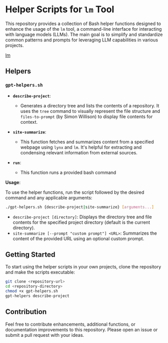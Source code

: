 # Helper Scripts for `lm` Tool

This repository provides a collection of Bash helper functions designed to enhance the usage of the `lm` tool, a command-line interface for interacting with language models (LLMs). The main goal is to simplify and standardize common patterns and prompts for leveraging LLM capabilities in various projects.

[lm](https://github.com/WillChangeThisLater/lm)

## Helpers

### `gpt-helpers.sh`

- **`describe-project`**:
  - Generates a directory tree and lists the contents of a repository. It uses the `tree` command to visually represent the file structure and `files-to-prompt` (by Simon Willison) to display file contents for context.

- **`site-summarize`**:
  - This function fetches and summarizes content from a specified webpage using `lynx` and `lm`. It's helpful for extracting and condensing relevant information from external sources.

- **`run`**:
  - This function runs a provided bash command

**Usage**:

To use the helper functions, run the script followed by the desired command and any applicable arguments:

```bash
./gpt-helpers.sh {describe-project|site-summarize} [arguments...]
```

- `describe-project [directory]`: Displays the directory tree and file contents for the specified project directory (default is the current directory).
- `site-summarize [--prompt "custom prompt"] <URL>`: Summarizes the content of the provided URL using an optional custom prompt.

## Getting Started

To start using the helper scripts in your own projects, clone the repository and make the scripts executable:

```bash
git clone <repository-url>
cd <repository-directory>
chmod +x gpt-helpers.sh
gpt-helpers describe-project
```

## Contribution

Feel free to contribute enhancements, additional functions, or documentation improvements to this repository. Please open an issue or submit a pull request with your ideas.
